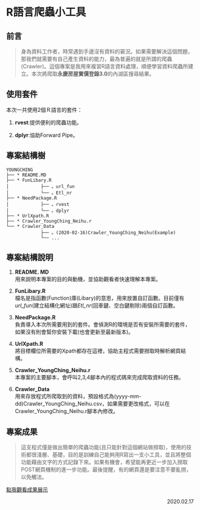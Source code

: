 # R語言爬蟲小工具
## 前言
> 身為資料工作者，時常遇到手邊沒有資料的窘況。如果需要解決這個問題，那我們就需要有自己產生資料的能力，最為普遍的就是所謂的爬蟲(Crawler)。這個專案是我用來複習R語言資料處理，順便學習資料爬蟲所建立。本次將爬取**永慶房屋實價登錄3.0**的內湖區搜尋結果。

## 使用套件
本次一共使用2個Ｒ語言的套件：

1) **rvest**:提供便利的爬蟲功能。

2) **dplyr**:協助Forward Pipe。

## 專案結構樹

```
YOUNGCHING
├── * README.MD
├── * FunLibary.R
│            ├── 。url_fun 
│            └── 。Etl_nr 
├── * NeedPackage.R
│            ├── 。rvest
│            └── 。dplyr
├── * UrlXpath.R
├── * Crawler_YoungChing_Neihu.r
└── * Crawler_Data
             ├── 。(2020-02-16)Crawler_YoungChing_Neihu(Example)
             └── ...
```
## 專案結構說明

1) **README. MD**    
用來說明本專案的目的與動機，並協助觀看者快速理解本專案。
2) **FunLibary.R**    
檔名是指函數(Function)庫(Libary)的意思，用來放置自訂函數。目前僅有*url_fun*(建立結構化網址)跟*Etl_nr*(回車鍵、空白鍵剔除)兩個自訂函數。
3) **NeedPackage.R**  
負責導入本次所需要用到的套件。會偵測R的環境是否有安裝所需要的套件，如果沒有則會幫你安裝下載(也會更新至最新版本)。

4) **UrlXpath.R**    
將目標欄位所需要的Xpath都存在這裡，協助主程式需要撈取時解析網頁結構。

5) **Crawler_YoungChing_Neihu.r**    
本專案的主要腳本，會呼叫2,3,4腳本內的程式碼來完成爬取資料的任務。

6) **Crawler_Data**    
用來存放程式所爬取到的資料，預設格式為(yyyy-mm-dd)Crawler_YoungChing_Neihu.csv，如果需要更改格式，可以在Crawler_YoungChing_Neihu.r腳本內修改。

## 專案成果

>這支程式僅是做出簡單的爬蟲功能(且只能針對這個網站做撈取)，使用的技術都很淺層、基礎，目的是訓練自己能夠用R寫出一支小工具，並且將整個功能藉由文字的方式記錄下來。如果有機會，希望能再更近一步加入撈取POST網頁機制的進一步功能。最後提醒，有的網頁還是要注意不要亂撈，以免觸法。

[點我觀看成果展示](https://imgur.com/QRWSove)

<div style="text-align: right">2020.02.17 </div>

